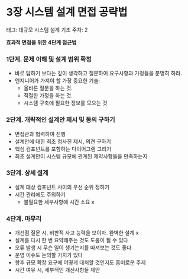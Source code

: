 # 3장 시스템 설계 면접 공략법

태그: 대규모 시스템 설계 기초
주차: 2

**효과적 면접을 위한 4단계 접근법**

### **1단계. 문제 이해 및 설계 범위 확정**

- 바로 답하기 보다는 깊이 생각하고 질문하여 요구사항과 가정들을 분명히 하라.
- 엔지니어가 가져야 할 가장 중요한 기술:
    - 올바른 질문을 하는 것.
    - 적절한 가정을 하는 것.
    - 시스템 구축에 필요한 정보를 모으는 것

### **2단계. 개략적인 설계안 제시 및 동의 구하기**

- 면접관과 협력하여 진행
- 설계안에 대한 최초 청사진 제시, 의견 구하기
- 핵심 컴포넌트를 포함하는 다이어그램 그리기
- 최초 설계안이 시스템 규모에 관계된 제약사항들을 만족하는지

### 3단계. 상세 설계

- 설계 대상 컴포넌트  사이의 우선 순위 정하기
- 시간 관리에도 주의하기
    - 불필요한 세부사항에 시간 소요 x

### 4단계. 마무리

- 개선점 질문 시, 비판적 사고 능력을 보이자. 완벽한 설계 x
- 설계를 다시 한 번 요약해주는 것도 도움이 될 수 있다
- 오류 발생 시 무슨 일이 생기는지를 따져보는 것도 좋다
- 운영 이슈도 논의할 가치가 있다
- 향후 규모 확장 요구에 어떻게 대처할 것인지도 흥미로운 주제
- 시간 여유 시, 세부적인 개선사항들 제안